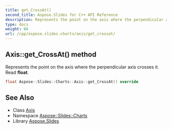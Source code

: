 ```yaml
---
title: get_CrossAt()
second_title: Aspose.Slides for C++ API Reference
description: Represents the point on the axis where the perpendicular axis crosses it. Read float.
type: docs
weight: 66
url: /cpp/aspose.slides.charts/axis/get_crossat/
---
```

## Axis::get_CrossAt() method


Represents the point on the axis where the perpendicular axis crosses it. Read **float**.

```cpp
float Aspose::Slides::Charts::Axis::get_CrossAt() override
```

## See Also

* Class [Axis](./)
* Namespace [Aspose::Slides::Charts](../)
* Library [Aspose.Slides](../../)